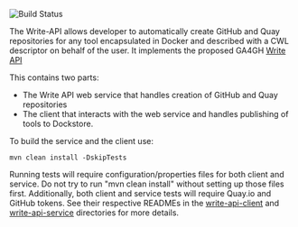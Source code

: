 ![Build Status](https://travis-ci.org/dockstore/write_api_service.svg?branch=develop)

The Write-API allows developer to automatically create GitHub and Quay repositories for any tool encapsulated in Docker and described with a CWL descriptor on behalf of the user.
It implements the proposed GA4GH [Write API](https://github.com/ga4gh/tool-registry-schemas/blob/feature/write_api_presentation/src/main/resources/swagger/ga4gh-tool-discovery.yaml)

This contains two parts:
- The Write API web service that handles creation of GitHub and Quay repositories
- The client that interacts with the web service and handles publishing of tools to Dockstore.

To build the service and the client use:
```
mvn clean install -DskipTests
```
Running tests will require configuration/properties files for both client and service.  Do not try to run "mvn clean install" without setting up those files first.  Additionally, both client and service tests will require Quay.io and GitHub tokens.
See their respective READMEs in the [write-api-client](write-api-client) and [write-api-service](write-api-service) directories for more details.


